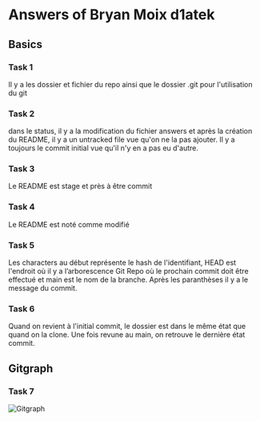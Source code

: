 # Answers of Bryan Moix d1atek

## Basics
### Task 1
Il y a les dossier et fichier du repo ainsi que le dossier .git pour l'utilisation du git
### Task 2
dans le status, il y a la modification du fichier answers et après la création du README, il y a un untracked file vue qu'on ne la pas ajouter. Il y a toujours le commit initial vue qu'il n'y en a pas eu d'autre.
### Task 3
Le README est stage et près à être commit
### Task 4
Le README est noté comme modifié
### Task 5
Les characters au début représente le hash de l'identifiant, HEAD est l'endroit où il y a l’arborescence Git Repo où le prochain commit doit être effectué et main est le nom de la branche.
Après les paranthèses il y a le message du commit.
### Task 6
Quand on revient à l'initial commit, le dossier est dans le même état que quand on la clone. Une fois revune au main, on retrouve le dernière état commit.
## Gitgraph

### Task 7

![Gitgraph](img/gitgraph.svg)